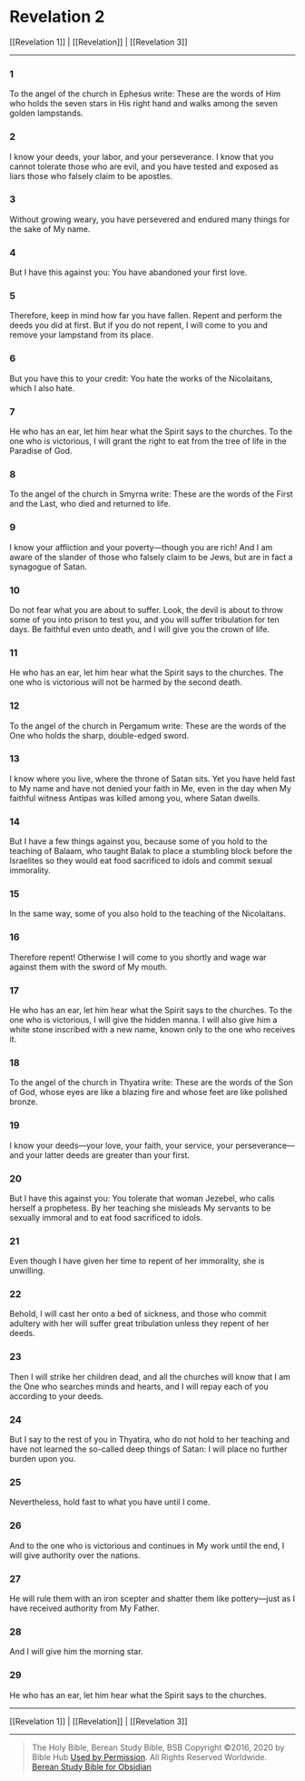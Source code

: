 # Revelation 2

[[Revelation 1]] | [[Revelation]] | [[Revelation 3]]

---

### 1
To the angel of the church in Ephesus write: These are the words of Him who holds the seven stars in His right hand and walks among the seven golden lampstands.

### 2
I know your deeds, your labor, and your perseverance. I know that you cannot tolerate those who are evil, and you have tested and exposed as liars those who falsely claim to be apostles.

### 3
Without growing weary, you have persevered and endured many things for the sake of My name.

### 4
But I have this against you: You have abandoned your first love.

### 5
Therefore, keep in mind how far you have fallen. Repent and perform the deeds you did at first. But if you do not repent, I will come to you and remove your lampstand from its place.

### 6
But you have this to your credit: You hate the works of the Nicolaitans, which I also hate.

### 7
He who has an ear, let him hear what the Spirit says to the churches. To the one who is victorious, I will grant the right to eat from the tree of life in the Paradise of God.

### 8
To the angel of the church in Smyrna write: These are the words of the First and the Last, who died and returned to life.

### 9
I know your affliction and your poverty—though you are rich! And I am aware of the slander of those who falsely claim to be Jews, but are in fact a synagogue of Satan.

### 10
Do not fear what you are about to suffer. Look, the devil is about to throw some of you into prison to test you, and you will suffer tribulation for ten days. Be faithful even unto death, and I will give you the crown of life.

### 11
He who has an ear, let him hear what the Spirit says to the churches. The one who is victorious will not be harmed by the second death.

### 12
To the angel of the church in Pergamum write: These are the words of the One who holds the sharp, double-edged sword.

### 13
I know where you live, where the throne of Satan sits. Yet you have held fast to My name and have not denied your faith in Me, even in the day when My faithful witness Antipas was killed among you, where Satan dwells.

### 14
But I have a few things against you, because some of you hold to the teaching of Balaam, who taught Balak to place a stumbling block before the Israelites so they would eat food sacrificed to idols and commit sexual immorality.

### 15
In the same way, some of you also hold to the teaching of the Nicolaitans.

### 16
Therefore repent! Otherwise I will come to you shortly and wage war against them with the sword of My mouth.

### 17
He who has an ear, let him hear what the Spirit says to the churches. To the one who is victorious, I will give the hidden manna. I will also give him a white stone inscribed with a new name, known only to the one who receives it.

### 18
To the angel of the church in Thyatira write: These are the words of the Son of God, whose eyes are like a blazing fire and whose feet are like polished bronze.

### 19
I know your deeds—your love, your faith, your service, your perseverance—and your latter deeds are greater than your first.

### 20
But I have this against you: You tolerate that woman Jezebel, who calls herself a prophetess. By her teaching she misleads My servants to be sexually immoral and to eat food sacrificed to idols.

### 21
Even though I have given her time to repent of her immorality, she is unwilling.

### 22
Behold, I will cast her onto a bed of sickness, and those who commit adultery with her will suffer great tribulation unless they repent of her deeds.

### 23
Then I will strike her children dead, and all the churches will know that I am the One who searches minds and hearts, and I will repay each of you according to your deeds.

### 24
But I say to the rest of you in Thyatira, who do not hold to her teaching and have not learned the so-called deep things of Satan: I will place no further burden upon you.

### 25
Nevertheless, hold fast to what you have until I come.

### 26
And to the one who is victorious and continues in My work until the end, I will give authority over the nations.

### 27
He will rule them with an iron scepter and shatter them like pottery—just as I have received authority from My Father.

### 28
And I will give him the morning star.

### 29
He who has an ear, let him hear what the Spirit says to the churches.

---

[[Revelation 1]] | [[Revelation]] | [[Revelation 3]]

---

> The Holy Bible, Berean Study Bible, BSB
> Copyright &copy;2016, 2020 by Bible Hub
> [Used by Permission](https://berean.bible/terms.htm). All Rights Reserved Worldwide.
> [Berean Study Bible for Obsidian](https://github.com/gapmiss/berean-study-bible-for-obsidian)</small>

